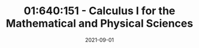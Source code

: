 ---
title: "01:640:151 - Calculus I for the Mathematical and Physical Sciences"
date: 2021-09-01
summary: "Standard introductory course to the theory of Calculus for the Mathematical and Physical Sciences"
tags:
  - Rutgers Univesity
  - TA
---
